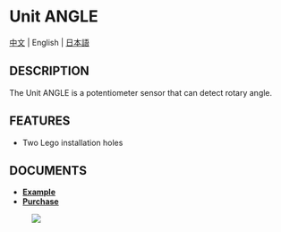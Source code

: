 # Unit ANGLE

[中文](/zh_CN/product_documents/units/unit_angle) | English | [日本語](ja/product_documents/units/unit_angle)

## DESCRIPTION

The Unit ANGLE is a potentiometer sensor that can detect rotary
angle.

## FEATURES

-  Two Lego installation holes

## DOCUMENTS

- **[Example](en/file_to_display_null)**
- **[Purchase](https://www.aliexpress.com/store/product/M5Stack-Official-Mini-Angle-Unit-Potentiometer-Inside-Resistance-Adjustable-GPIO-GROVE-Co-n-nec-to-r/3226069_32931834705.html?spm=a2g1y.12024536.productList_5885013.subject_18)**

<figure>
    <img src="assets/img/product_pics/units/M5GO_Unit_angle.png">
</figure>